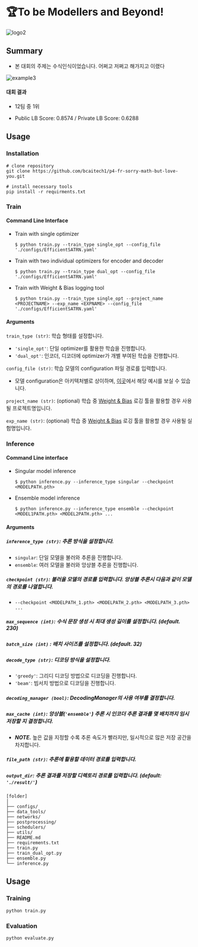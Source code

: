 # 🏆To be Modellers and Beyond!

![logo2](C:\Users\iloveslowfood\Documents\workspace\p4-fr-sorry-math-but-love-you\images\logo2.png)

## Summary

- 본 대회의 주제는 수식인식이었습니다. 어쩌고 저쩌고 해가지고 이랬다

![example3](https://github.com/iloveslowfood/p4-fr-sorry-math-but-love-you/blob/master/images/example4.png?raw=true)



#### 대회 결과

* 12팀 중 1위

* Public LB Score: 0.8574 / Private LB Score: 0.6288



## Usage

### Installation

```shell
# clone repository
git clone https://github.com/bcaitech1/p4-fr-sorry-math-but-love-you.git

# install necessary tools
pip install -r requirments.txt
```

### Train

#### Command Line Interface

- Train with single optimizer

  ```shell
  $ python train.py --train_type single_opt --config_file './configs/EfficientSATRN.yaml'
  ```

- Train with two individual optimizers for encoder and decoder

  ```shell
  $ python train.py --train_type dual_opt --config_file './configs/EfficientSATRN.yaml'
  ```

- Train with Weight & Bias logging tool

  ```shell
  $ python train.py --train_type single_opt --project_name <PROJECTNAME> --exp_name <EXPNAME> --config_file './configs/EfficientSATRN.yaml'
  ```

#### Arguments

`train_type (str)`: 학습 형태를 설정합니다.

* `'single_opt'`: 단일 optimizer를 활용한 학습을 진행합니다.
* `'dual_opt'`: 인코더, 디코더에 optimizer가 개별 부여된 학습을 진행합니다.

`config_file (str)`: 학습 모델의 configuration 파일 경로를 입력합니다.

- 모델 configuration은 아키텍처별로 상이하며, [이곳](https://github.com/bcaitech1/p4-fr-sorry-math-but-love-you/blob/master/configs/EfficientASTER.yaml)에서 해당 예시를 보실 수 있습니다.

`project_name (str)`: (optional) 학습 중 [Weight & Bias](https://wandb.ai/site) 로깅 툴을 활용할 경우 사용될 프로젝트명입니다.

`exp_name (str)`: (optional) 학습 중 [Weight & Bias](https://wandb.ai/site) 로깅 툴을 활용할 경우 사용될 실험명입니다.

### Inference

#### Command Line interface

- Singular model inference

  ```shell
  $ python inference.py --inference_type singular --checkpoint <MODELPATH.pth>
  ```

- Ensemble model inference

  ```shell
  $ python inference.py --inference_type ensemble --checkpoint <MODEL1PATH.pth> <MODEL2PATH.pth> ...
  ```

#### Arguments

##### `inference_type (str)`: 추론 방식을 설정합니다.

- `singular`: 단일 모델을 불러와 추론을 진행합니다.
- `ensemble`: 여러 모델을 불러와 앙상블 추론을 진행합니다.

##### `checkpoint (str)`: 불러올 모델의 경로를 입력합니다. 앙상블 추론시 다음과 같이 모델의 경로를 나열합니다.

- ```shell
  --checkpoint <MODELPATH_1.pth> <MODELPATH_2.pth> <MODELPATH_3.pth> ...
  ```

##### `max_sequence (int)`: 수식 문장 생성 시 최대 생성 길이를 설정합니다. (default. 230)

##### `batch_size (int)` : 배치 사이즈를 설정합니다. (default. 32)

##### `decode_type (str)`: 디코딩 방식을 설정합니다.

- ``'greedy'``: 그리디 디코딩 방법으로 디코딩을 진행합니다.
- `'beam'`: 빔서치 방법으로 디코딩을 진행합니다.

##### `decoding_manager (bool)`: DecodingManager의 사용 여부를 결정합니다.

##### `max_cache (int)`: 앙상블(`'ensemble'`) 추론 시 인코더 추론 결과를 몇 배치까지 임시저장할 지 결정합니다.

- ***NOTE.*** 높은 값을 지정할 수록 추론 속도가 빨라지만, 일시적으로 많은 저장 공간을 차지합니다.

##### `file_path (str)`: 추론에 활용할 데이터 경로를 입력합니다.

##### `output_dir`: 추론 결과를 저장할 디렉토리 경로를 입력합니다. (default: `'./result/'`)





```shell
[folder]
│
├── configs/
├── data_tools/
├── networks/
├── postprocessing/
├── schedulers/
├── utils/
├── README.md
├── requirements.txt
├── train.py
├── train_dual_opt.py
├── ensemble.py
└── inference.py
```

## Usage

### Training

```sh
python train.py
```


### Evaluation

```sh
python evaluate.py
```

[arxiv-zhang18]: https://arxiv.org/pdf/1801.03530.pdf
[CROHME]: https://www.isical.ac.in/~crohme/
[Aida]: https://www.kaggle.com/aidapearson/ocr-data
[Upstage]: https://www.upstage.ai/
[IM2LATEX]: http://lstm.seas.harvard.edu/latex/
[pytorch]: https://pytorch.org/

